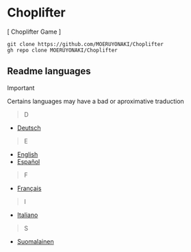# Choplifter
  
[ Choplifter Game ]  
  
```
git clone https://github.com/MOERUYONAKI/Choplifter  
gh repo clone MOERUYONAKI/Choplifter  
```

## Readme languages
  
> [!IMPORTANT]  
> Certains languages may have a bad or aproximative traduction  
  
  
> D
- [Deutsch](https://github.com/MOERUYONAKI/Choplifter/tree/main/docs/readme-de.md)  
  

> E
- [English](https://github.com/MOERUYONAKI/Choplifter/tree/main/docs/readme-en.md)  
- [Español](https://github.com/MOERUYONAKI/Choplifter/tree/main/docs/readme-es.md)  
  

> F
- [Français](https://github.com/MOERUYONAKI/Choplifter/tree/main/docs/readme-fr.md)  
  

> I
- [Italiano](https://github.com/MOERUYONAKI/Choplifter/tree/main/docs/readme-it.md)  
  

> S
- [Suomalainen](https://github.com/MOERUYONAKI/Choplifter/tree/main/docs/readme-fi.md)  
  
